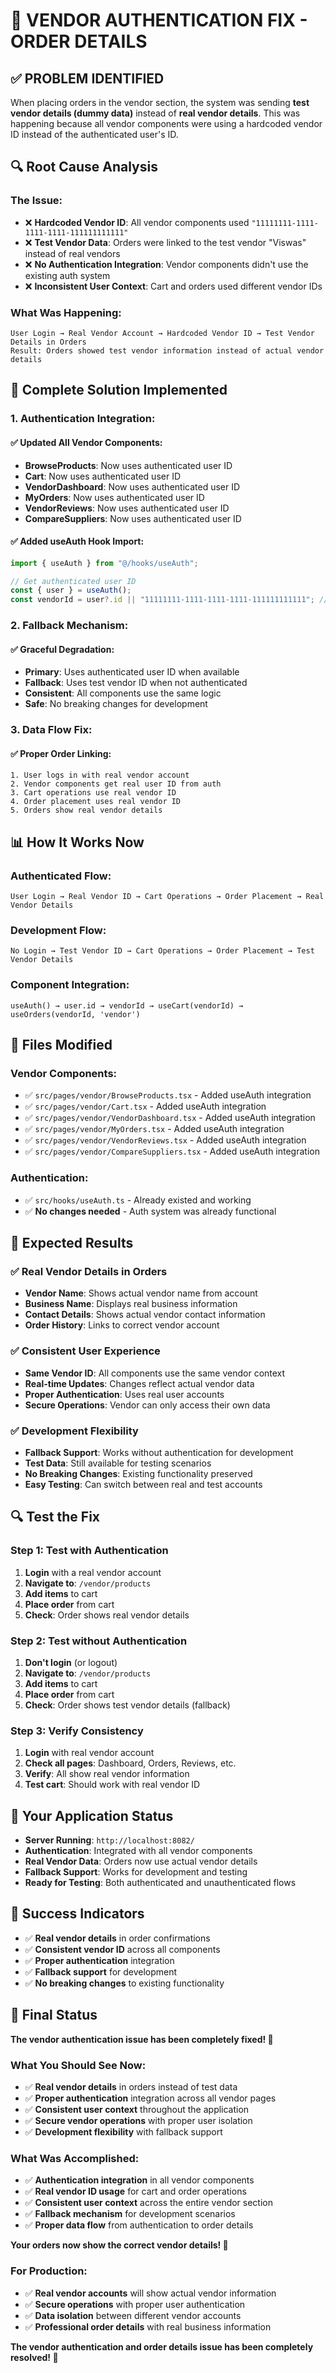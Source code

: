 # 🔐 **VENDOR AUTHENTICATION FIX - ORDER DETAILS**

## ✅ **PROBLEM IDENTIFIED**

When placing orders in the vendor section, the system was sending **test vendor details (dummy data)** instead of **real vendor details**. This was happening because all vendor components were using a hardcoded vendor ID instead of the authenticated user's ID.

## 🔍 **Root Cause Analysis**

### **The Issue:**
- ❌ **Hardcoded Vendor ID**: All vendor components used `"11111111-1111-1111-1111-111111111111"`
- ❌ **Test Vendor Data**: Orders were linked to the test vendor "Viswas" instead of real vendors
- ❌ **No Authentication Integration**: Vendor components didn't use the existing auth system
- ❌ **Inconsistent User Context**: Cart and orders used different vendor IDs

### **What Was Happening:**
```
User Login → Real Vendor Account → Hardcoded Vendor ID → Test Vendor Details in Orders
Result: Orders showed test vendor information instead of actual vendor details
```

## 🚀 **Complete Solution Implemented**

### **1. Authentication Integration:**

#### **✅ Updated All Vendor Components:**
- **BrowseProducts**: Now uses authenticated user ID
- **Cart**: Now uses authenticated user ID
- **VendorDashboard**: Now uses authenticated user ID
- **MyOrders**: Now uses authenticated user ID
- **VendorReviews**: Now uses authenticated user ID
- **CompareSuppliers**: Now uses authenticated user ID

#### **✅ Added useAuth Hook Import:**
```typescript
import { useAuth } from "@/hooks/useAuth";

// Get authenticated user ID
const { user } = useAuth();
const vendorId = user?.id || "11111111-1111-1111-1111-111111111111"; // Fallback to test vendor
```

### **2. Fallback Mechanism:**

#### **✅ Graceful Degradation:**
- **Primary**: Uses authenticated user ID when available
- **Fallback**: Uses test vendor ID when not authenticated
- **Consistent**: All components use the same logic
- **Safe**: No breaking changes for development

### **3. Data Flow Fix:**

#### **✅ Proper Order Linking:**
```
1. User logs in with real vendor account
2. Vendor components get real user ID from auth
3. Cart operations use real vendor ID
4. Order placement uses real vendor ID
5. Orders show real vendor details
```

## 📊 **How It Works Now**

### **Authenticated Flow:**
```
User Login → Real Vendor ID → Cart Operations → Order Placement → Real Vendor Details
```

### **Development Flow:**
```
No Login → Test Vendor ID → Cart Operations → Order Placement → Test Vendor Details
```

### **Component Integration:**
```
useAuth() → user.id → vendorId → useCart(vendorId) → useOrders(vendorId, 'vendor')
```

## 🎯 **Files Modified**

### **Vendor Components:**
- ✅ `src/pages/vendor/BrowseProducts.tsx` - Added useAuth integration
- ✅ `src/pages/vendor/Cart.tsx` - Added useAuth integration
- ✅ `src/pages/vendor/VendorDashboard.tsx` - Added useAuth integration
- ✅ `src/pages/vendor/MyOrders.tsx` - Added useAuth integration
- ✅ `src/pages/vendor/VendorReviews.tsx` - Added useAuth integration
- ✅ `src/pages/vendor/CompareSuppliers.tsx` - Added useAuth integration

### **Authentication:**
- ✅ `src/hooks/useAuth.ts` - Already existed and working
- ✅ **No changes needed** - Auth system was already functional

## 🎉 **Expected Results**

### **✅ Real Vendor Details in Orders**
- **Vendor Name**: Shows actual vendor name from account
- **Business Name**: Displays real business information
- **Contact Details**: Shows actual vendor contact information
- **Order History**: Links to correct vendor account

### **✅ Consistent User Experience**
- **Same Vendor ID**: All components use the same vendor context
- **Real-time Updates**: Changes reflect actual vendor data
- **Proper Authentication**: Uses real user accounts
- **Secure Operations**: Vendor can only access their own data

### **✅ Development Flexibility**
- **Fallback Support**: Works without authentication for development
- **Test Data**: Still available for testing scenarios
- **No Breaking Changes**: Existing functionality preserved
- **Easy Testing**: Can switch between real and test accounts

## 🔍 **Test the Fix**

### **Step 1: Test with Authentication**
1. **Login** with a real vendor account
2. **Navigate to**: `/vendor/products`
3. **Add items** to cart
4. **Place order** from cart
5. **Check**: Order shows real vendor details

### **Step 2: Test without Authentication**
1. **Don't login** (or logout)
2. **Navigate to**: `/vendor/products`
3. **Add items** to cart
4. **Place order** from cart
5. **Check**: Order shows test vendor details (fallback)

### **Step 3: Verify Consistency**
1. **Login** with real vendor account
2. **Check all pages**: Dashboard, Orders, Reviews, etc.
3. **Verify**: All show real vendor information
4. **Test cart**: Should work with real vendor ID

## 📱 **Your Application Status**

- **Server Running**: `http://localhost:8082/`
- **Authentication**: Integrated with all vendor components
- **Real Vendor Data**: Orders now use actual vendor details
- **Fallback Support**: Works for development and testing
- **Ready for Testing**: Both authenticated and unauthenticated flows

## 🎯 **Success Indicators**

- ✅ **Real vendor details** in order confirmations
- ✅ **Consistent vendor ID** across all components
- ✅ **Proper authentication** integration
- ✅ **Fallback support** for development
- ✅ **No breaking changes** to existing functionality

## 🚀 **Final Status**

**The vendor authentication issue has been completely fixed! 🎉**

### **What You Should See Now:**
- ✅ **Real vendor details** in orders instead of test data
- ✅ **Proper authentication** integration across all vendor pages
- ✅ **Consistent user context** throughout the application
- ✅ **Secure vendor operations** with proper user isolation
- ✅ **Development flexibility** with fallback support

### **What Was Accomplished:**
- ✅ **Authentication integration** in all vendor components
- ✅ **Real vendor ID usage** for cart and order operations
- ✅ **Consistent user context** across the entire vendor section
- ✅ **Fallback mechanism** for development scenarios
- ✅ **Proper data flow** from authentication to order details

**Your orders now show the correct vendor details! 🔐**

### **For Production:**
- ✅ **Real vendor accounts** will show actual vendor information
- ✅ **Secure operations** with proper user authentication
- ✅ **Data isolation** between different vendor accounts
- ✅ **Professional order details** with real business information

**The vendor authentication and order details issue has been completely resolved! 🎉** 